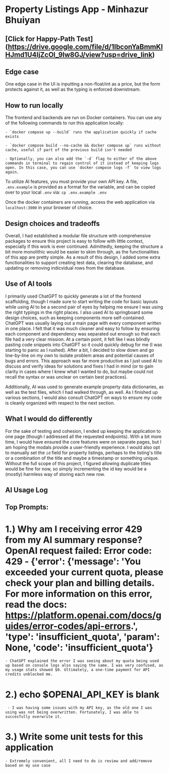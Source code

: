 # Property Listings App - Minhazur Bhuiyan

## [Click for Happy-Path Test] (https://drive.google.com/file/d/1IbconYaBmmKIHJmd1U4IjZcOl_9lw8GJ/view?usp=drive_link)

## Edge case
One edge case in the UI is inputting a non-float/int as a price, but the form protects against it, as well as the typing is enforced downstream.

## How to run locally
The frontend and backends are run on Docker containers. You can use any of the following commands to run this application locally:
    
    - `docker compose up --build` runs the application quickly if cache exists
    
    - `docker compose build --no-cache && docker compose up` runs without cache, useful if part of the previous build isn't needed

    - Optionally, you can also add the `-d` flag to either of the above commands in terminal to regain control of it instead of keeping logs open. In this case, you can use `docker compose logs -f` to view logs again.

To utilize AI features, you must provide your own API key. A file, `.env.example` is provided as a format for the variable, and can be copied over to your local `.env` via: `cp .env.example .env`


Once the docker containers are running, access the web application via `localhost:3000` in your browser of choice.

## Design choices and tradeoffs
Overall, I had established a modular file structure with comprehensive packages to ensure this project is easy to follow with little context, especially if this work is ever continued. Admittedly, keeping the structure a bit more monolithic would be easier to skim through, as the functionalities of this app are pretty simple. As a result of this design, I added some extra functionalities to support creating test data, clearing the database, and updating or removing indicvidual rows from the database.  

## Use of AI tools
I primarily used ChatGPT to quickly generate a lot of the frontend scaffolding, though I made sure to start writing the code for basic layouts while using AI to be a second pair of eyes by helping me ensure I was using the right typings in the right places. I also used AI to springboard some design choices, such as keeping components more self-contained. ChatGPT was usually laying out a main page with every component written in one place. I felt that it was much cleaner and easy to follow by ensuring each component and dependency was separated out enough so that each file had a very clear mission. At a certain point, it felt like I was blindly pasting code snippets into ChatGPT so it could quickly debug for me (I was starting to panic as I rushed). After a bit, I decided to slow down and go line-by-line on my own to isolate problem areas and potential causes of bugs and errors. This approach was far more productive as I just used AI to discuss and verify ideas for solutions and fixes I had in mind (or to gain clarity in cases where I knew what I wanted to do, but maybe could not recall the syntax or was unclear on certain best practices).

Additionally, AI was used to generate example property data dictionaries, as well as the test files, which I had walked through, as well. As I finished up various sections, I would also consult ChatGPT on ways to ensure my code is cleanly organized with respect to the next section. 


## What I would do differently
For the sake of testing and cohesion, I ended up keeping the application to one page (though I addressed all the requested endpoints). With a bit more time, I would have ensured the core features were on separate pages, but I am hoping the modals provide a user-friendly experience. I would also opt to manually set the `id` field for property listings, perhaps to the listing's title or a combination of the title and maybe a timestamp or something unique. Without the full scope of this project, I figured allowing duplicate titles would be fine for now, so simply incrementing the id key would be a (mostly) harmless way of storing each new row. 

## AI Usage Log
## Top Prompts:

# 1.) Why am I receiving error 429 from my AI summary response? OpenAI request failed: Error code: 429 - {'error': {'message': 'You exceeded your current quota, please check your plan and billing details. For more information on this error, read the docs: https://platform.openai.com/docs/guides/error-codes/api-errors.', 'type': 'insufficient_quota', 'param': None, 'code': 'insufficient_quota'}
   
    - ChatGPT explained the error I was seeing about my quota being used up based on console logs also saying the same. I was very confused, as my usage stats showed $0. Ultimately, a one-time payment for API credits unblocked me. 

# 2.) echo $OPENAI_API_KEY is blank

     - I was having some issues with my API key, as the old one I was using was not being overwritten. Fortunately, I was able to succesfully overwrite it. 

# 3.) Write some unit tests for this application

    - Extremely convenient, all I need to do is review and add/remove based on my use case